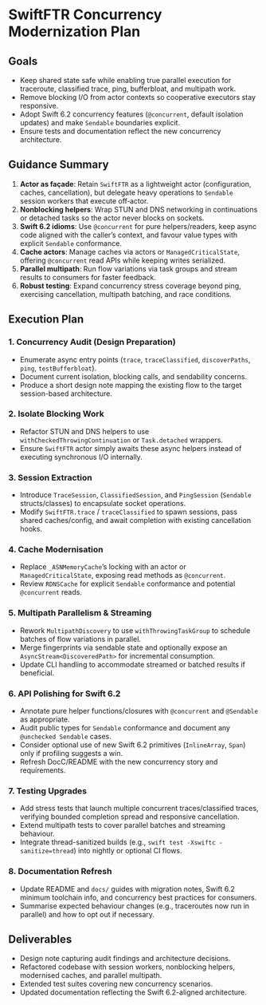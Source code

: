 # SwiftFTR Concurrency Modernization Plan

## Goals

- Keep shared state safe while enabling true parallel execution for traceroute, classified trace, ping, bufferbloat, and multipath work.
- Remove blocking I/O from actor contexts so cooperative executors stay responsive.
- Adopt Swift 6.2 concurrency features (`@concurrent`, default isolation updates) and make `Sendable` boundaries explicit.
- Ensure tests and documentation reflect the new concurrency architecture.

## Guidance Summary

1. **Actor as façade**: Retain `SwiftFTR` as a lightweight actor (configuration, caches, cancellation), but delegate heavy operations to `Sendable` session workers that execute off‑actor.
2. **Nonblocking helpers**: Wrap STUN and DNS networking in continuations or detached tasks so the actor never blocks on sockets.
3. **Swift 6.2 idioms**: Use `@concurrent` for pure helpers/readers, keep async code aligned with the caller’s context, and favour value types with explicit `Sendable` conformance.
4. **Cache actors**: Manage caches via actors or `ManagedCriticalState`, offering `@concurrent` read APIs while keeping writes serialized.
5. **Parallel multipath**: Run flow variations via task groups and stream results to consumers for faster feedback.
6. **Robust testing**: Expand concurrency stress coverage beyond ping, exercising cancellation, multipath batching, and race conditions.

## Execution Plan

### 1. Concurrency Audit (Design Preparation)
- Enumerate async entry points (`trace`, `traceClassified`, `discoverPaths`, `ping`, `testBufferbloat`).
- Document current isolation, blocking calls, and sendability concerns.
- Produce a short design note mapping the existing flow to the target session-based architecture.

### 2. Isolate Blocking Work
- Refactor STUN and DNS helpers to use `withCheckedThrowingContinuation` or `Task.detached` wrappers.
- Ensure `SwiftFTR` actor simply awaits these async helpers instead of executing synchronous I/O internally.

### 3. Session Extraction
- Introduce `TraceSession`, `ClassifiedSession`, and `PingSession` (`Sendable` structs/classes) to encapsulate socket operations.
- Modify `SwiftFTR.trace` / `traceClassified` to spawn sessions, pass shared caches/config, and await completion with existing cancellation hooks.

### 4. Cache Modernisation
- Replace `_ASNMemoryCache`’s locking with an actor or `ManagedCriticalState`, exposing read methods as `@concurrent`.
- Review `RDNSCache` for explicit `Sendable` conformance and potential `@concurrent` reads.

### 5. Multipath Parallelism & Streaming
- Rework `MultipathDiscovery` to use `withThrowingTaskGroup` to schedule batches of flow variations in parallel.
- Merge fingerprints via sendable state and optionally expose an `AsyncStream<DiscoveredPath>` for incremental consumption.
- Update CLI handling to accommodate streamed or batched results if beneficial.

### 6. API Polishing for Swift 6.2
- Annotate pure helper functions/closures with `@concurrent` and `@Sendable` as appropriate.
- Audit public types for `Sendable` conformance and document any `@unchecked Sendable` cases.
- Consider optional use of new Swift 6.2 primitives (`InlineArray`, `Span`) only if profiling suggests a win.
- Refresh DocC/README with the new concurrency story and requirements.

### 7. Testing Upgrades
- Add stress tests that launch multiple concurrent traces/classified traces, verifying bounded completion spread and responsive cancellation.
- Extend multipath tests to cover parallel batches and streaming behaviour.
- Integrate thread-sanitized builds (e.g., `swift test -Xswiftc -sanitize=thread`) into nightly or optional CI flows.

### 8. Documentation Refresh
- Update README and `docs/` guides with migration notes, Swift 6.2 minimum toolchain info, and concurrency best practices for consumers.
- Summarise expected behaviour changes (e.g., traceroutes now run in parallel) and how to opt out if necessary.

## Deliverables
- Design note capturing audit findings and architecture decisions.
- Refactored codebase with session workers, nonblocking helpers, modernised caches, and parallel multipath.
- Extended test suites covering new concurrency scenarios.
- Updated documentation reflecting the Swift 6.2-aligned architecture.
